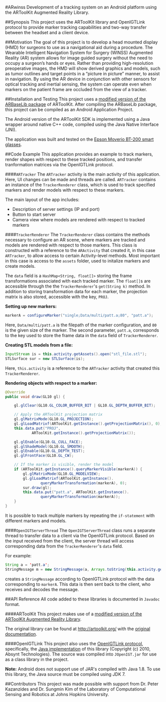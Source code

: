 #ARwinss
Development of a tracking system on an Android platform using the ARToolKit Augmented Reality Library.

##Synopsis
This project uses the ARToolKit library and OpenIGTLink protocol to provide marker tracking capabilities 
and two-way transfer between the headset and a client device.

##Motivation
The goal of this project is to develop a head mounted display (HMD) for surgeons to use as a navigational aid during a procedure.
The Wearable Intelligent Navigation System for Surgery (WINSS) Augmented Reality (AR) system allows for image guided surgery without the need to occupy a surgeon’s hands or eyes. 
Rather than providing high-resolution preoperative images, the HMD will show derived graphics and models, 
such as tumor outlines and target points in a “picture in picture” manner, to assist in navigation. 
By using the AR device in conjunction with other sensors for optical tracking and inertial sensing, 
the system can operate even when markers on the patient frame are occluded from the view of a tracker.  

##Installation and Testing
This project uses a [modified version of the ARBaseLib package](https://github.com/pranavl/ARwinss) of ARToolKit.
After compiling the ARBaseLib package, this project can be compiled as an Android Application Project.

The Android version of the ARToolKit SDK is implemented using a Java wrapper around native C++ code, compiled using the Java Native Interface (JNI).

The application was built and tested on the [Epson Moverio BT-200 smart glasses](http://www.epson.com/cgi-bin/Store/jsp/Landing/moverio-bt-200-smart-glasses.do?ref=van_moverio_2014).

##Code Example
This application provides an example to track markers, render shapes with respect to these tracked positions, 
and transfer tranformation matrices via the OpenIGTLink protocol.

####`ARTracker`
The `ARTracker` activity is the main activity of this application. Here, UI changes can be made and threads are called. 
`ARTracker` contains an instance of the `TrackerRenderer` class, which is used to track specified markers and render models with respect to these markers.

The main layout of the app includes:
* Description of server settings (IP and port)
* Button to start server
* Camera view where models are rendered with respect to tracked markers

####`TrackerRenderer`
The `TrackerRenderer` class contains the methods necessary to configure an AR scene, where markers are tracked and models are rendered with respect to those markers.
This class is constructed with a reference to the `ARActivity` that created it, in this case `ARTracker`, to allow access to certain Activity-level methods.
Most important in this case is access to the `assets` folder, used to initalize markers and create models.

The `data` field is a `HashMap<String, float[]>` storing the frame transformations associated with each tracked marker. 
The `float[]`s are accessible through the the `TrackerRenderer`'s `get(String k)` method.
In addition to storing transformation data for each marker, the projection matrix is also stored, accessible with the key, `PROJ`.

**Setting up new markers:**
```java
markerA = configureMarker("single;Data/multi/patt.a;80", "patt.a");	
```
Here, `Data/multi/patt.a` is the filepath of the marker configuration, and `80` is the given size of the marker.
The second parameter, `patt.a`, corresponds to the key used to store the frame data in the `data` field of `TrackerRenderer`.

**Creating STL models from a file:**
```java
InputStream is = this.activity.getAssets().open("stl_file.stl");
STLSurface sur = new STLSurface(is);
```
Here, `this.activity` is a reference to the `ARTracker` activity that created this `TrackerRenderer`.

**Rendering objects with respect to a marker:**
```java
@Override
public void draw(GL10 gl) {

    gl.glClear(GL10.GL_COLOR_BUFFER_BIT | GL10.GL_DEPTH_BUFFER_BIT);

    // Apply the ARToolKit projection matrix
    gl.glMatrixMode(GL10.GL_PROJECTION);
    gl.glLoadMatrixf(ARToolKit.getInstance().getProjectionMatrix(), 0);
    this.data.put("PROJ", 
            ARToolKit.getInstance().getProjectionMatrix());

    gl.glEnable(GL10.GL_CULL_FACE);
    gl.glShadeModel(GL10.GL_SMOOTH);
    gl.glEnable(GL10.GL_DEPTH_TEST);
    gl.glFrontFace(GL10.GL_CW);

    // If the marker is visible, render the model
    if (ARToolKit.getInstance().queryMarkerVisible(markerA)) {
        gl.glMatrixMode(GL10.GL_MODELVIEW);
        gl.glLoadMatrixf(ARToolKit.getInstance().
                queryMarkerTransformation(markerA), 0);
        sur.draw(gl);
        this.data.put("patt.a", ARToolKit.getInstance().
                queryMarkerTransformation(markerA));
    }
}
```
It is possible to track multiple markers by repeating the `if-statement` with different markers and models.

####`OpenIGTServerThread`
The `OpenIGTServerThread` class runs a separate thread to transfer data to a client via the OpenIGTLink protocol.
Based on the input received from the client, the server thread will access corresponding data from the `TrackerRenderer`'s `data` field.

For example:
```java
String a = 'patt.a';
StringMessage m = new StringMessage(a, Arrays.toString(this.activity.getRenderer().get(a)));
```
creates a `StringMessage` according to OpenIGTLink protocol with the data corresponding to `markerA`. 
This data is then sent back to the client, who receives and decodes the message.

##API Reference
All code added to these libraries is documented in `Javadoc` format.

####ARToolKit
This project makes use of a [modified version of the ARToolKit Augmented Reality Library](https://github.com/pranavl/ARwinss). 

The original library can be found at http://artoolkit.org/ with the [original documentation](http://artoolkit.org/documentation/).

####OpenIGTLink
This project also uses the [OpenIGTLink protocol](http://openigtlink.org/), 
specifically, the [Java implementation](https://code.google.com/p/igtlink4j/) of this library (Copyright (c) 2010, Absynt Technologies).
The source was compiled into `JOpenIGT.jar` for use as a class library in the project.

**Note:** Android does not support use of JAR's compiled with Java 1.8. To use this library, the Java source must be compiled using JDK 7.

##Contributors
This project was made possible with support from Dr. Peter Kazanzides and Dr. Sungmin Kim
of the Laboratory of Computational Sensing and Robotics at Johns Hopkins University.
